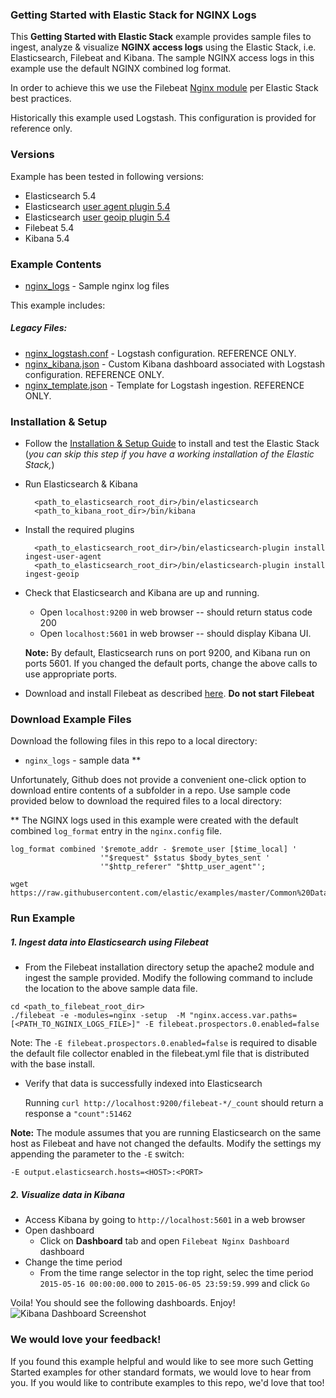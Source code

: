 ### Getting Started with Elastic Stack for NGINX Logs

This **Getting Started with Elastic Stack** example provides sample files to ingest, analyze & visualize **NGINX access logs** using the Elastic Stack, i.e. Elasticsearch, Filebeat and Kibana. The sample NGINX access logs in this example use the default NGINX combined log format.

In order to achieve this we use the Filebeat [Nginx module](https://www.elastic.co/guide/en/beats/filebeat/5.4/filebeat-module-nginx.html) per Elastic Stack best practices.

Historically this example used Logstash. This configuration is provided for reference only.

### Versions
Example has been tested in following versions:

- Elasticsearch 5.4
- Elasticsearch [user agent plugin 5.4](https://www.elastic.co/guide/en/elasticsearch/plugins/5.4/ingest-user-agent.html)
- Elasticsearch [user geoip plugin 5.4](https://www.elastic.co/guide/en/elasticsearch/plugins/5.4/ingest-geoip.html)
- Filebeat 5.4
- Kibana 5.4

### Example Contents

* [nginx_logs](https://github.com/elastic/examples/blob/master/Common%20Data%20Formats/nginx_logs/nginx_logs) - Sample nginx log files

This example includes:

##### Legacy Files:

* [nginx_logstash.conf](https://github.com/elastic/examples/blob/master/Common%20Data%20Formats/nginx_logs/logstash/nginx_logstash.conf) -  Logstash configuration. REFERENCE ONLY.
* [nginx_kibana.json](https://github.com/elastic/examples/blob/master/Common%20Data%20Formats/nginx_logs/logstash/nginx_kibana.json) - Custom Kibana dashboard associated with Logstash configuration. REFERENCE ONLY.
* [nginx_template.json](https://github.com/elastic/examples/blob/master/Common%20Data%20Formats/nginx_logs/logstash/nginx_template.json) - Template for Logstash ingestion. REFERENCE ONLY.

### Installation & Setup

* Follow the [Installation & Setup Guide](https://github.com/elastic/examples/blob/master/Installation%20and%20Setup.md) to install and test the Elastic Stack (*you can skip this step if you have a working installation of the Elastic Stack,*)

* Run Elasticsearch & Kibana
  ```shell
    <path_to_elasticsearch_root_dir>/bin/elasticsearch
    <path_to_kibana_root_dir>/bin/kibana
    ```

* Install the required plugins

  ```shell
    <path_to_elasticsearch_root_dir>/bin/elasticsearch-plugin install ingest-user-agent
    <path_to_elasticsearch_root_dir>/bin/elasticsearch-plugin install ingest-geoip
    ```
    
* Check that Elasticsearch and Kibana are up and running.
  - Open `localhost:9200` in web browser -- should return status code 200
  - Open `localhost:5601` in web browser -- should display Kibana UI.

  **Note:** By default, Elasticsearch runs on port 9200, and Kibana run on ports 5601. If you changed the default ports, change   the above calls to use appropriate ports.

* Download and install Filebeat as described [here](https://www.elastic.co/guide/en/beats/filebeat/5.4/filebeat-installation.html). **Do not start Filebeat**


### Download Example Files

Download the following files in this repo to a local directory:

- `nginx_logs` - sample data **

Unfortunately, Github does not provide a convenient one-click option to download entire contents of a subfolder in a repo. Use sample code provided below to download the required files to a local directory:

** The NGINX logs used in this example were created with the default combined `log_format` entry in the `nginx.config` file.
```
log_format combined '$remote_addr - $remote_user [$time_local] '
                    '"$request" $status $body_bytes_sent '
                    '"$http_referer" "$http_user_agent"';
```

```shell
wget https://raw.githubusercontent.com/elastic/examples/master/Common%20Data%20Formats/nginx_logs/nginx_logs
```

### Run Example
##### 1. Ingest data into Elasticsearch using Filebeat

* From the Filebeat installation directory setup the apache2 module and ingest the sample provided. Modify the following command to include the location to the above sample data file.

```shell
cd <path_to_filebeat_root_dir>
./filebeat -e -modules=nginx -setup  -M "nginx.access.var.paths=[<PATH_TO_NGINIX_LOGS_FILE>]" -E filebeat.prospectors.0.enabled=false
```

Note: The `-E filebeat.prospectors.0.enabled=false` is required to disable the default file collector enabled in the filebeat.yml file that is distributed with the base install. 


* Verify that data is successfully indexed into Elasticsearch

  Running `curl http://localhost:9200/filebeat-*/_count` should return a response a `"count":51462`

 **Note:** The module assumes that you are running Elasticsearch on the same host as Filebeat and have not changed the defaults. Modify the settings my appending the parameter to the `-E` switch:
 
 `-E output.elasticsearch.hosts=<HOST>:<PORT>`
 
 
 ##### 2. Visualize data in Kibana

* Access Kibana by going to `http://localhost:5601` in a web browser
* Open dashboard
    * Click on **Dashboard** tab and open `Filebeat Nginx Dashboard` dashboard
* Change the time period
    * From the time range selector in the top right, selec the time period `2015-05-16 00:00:00.000` to `2015-06-05 23:59:59.999` and click `Go`

Voila! You should see the following dashboards. Enjoy!
![Kibana Dashboard Screenshot](https://github.com/elastic/examples/blob/master/Common%20Data%20Formats/nginx_logs/nginx_dashboard.jpg?raw=true)

### We would love your feedback!
If you found this example helpful and would like to see more such Getting Started examples for other standard formats, we would love to hear from you. If you would like to contribute examples to this repo, we'd love that too!
